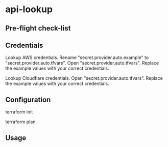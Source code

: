 # api-lookup

## Pre-flight check-list

## Credentials

Lookup AWS credentials.
Rename "secret.provider.auto.example" to "secret.provider.auto.tfvars".
Open "secret.provider.auto.tfvars".
Replace the example values with your correct credentials.

Lookup Cloudflare credentials.
Open "secret.provider.auto.tfvars".
Replace the example values with your correct credentials.

## Configuration

terraform init

terraform plan

## Usage
